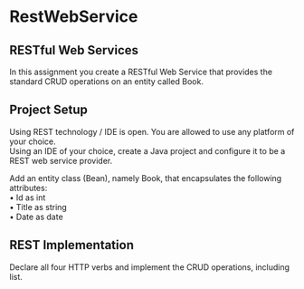 # RestWebService

## RESTful Web Services  
In this assignment you create a RESTful Web Service that provides the standard CRUD operations on an entity called Book.  

## Project Setup  
Using REST technology / IDE is open. You are allowed to use any platform of your choice.  
Using an IDE of your choice, create a Java project and configure it to be a REST web service provider.  

Add an entity class (Bean), namely Book, that encapsulates the following attributes:  
• Id as int  
• Title as string  
• Date as date  

## REST Implementation  
Declare all four HTTP verbs and implement the CRUD operations, including list.  
